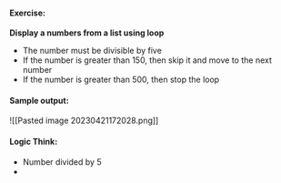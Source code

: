 #### Exercise:
**Display a numbers from a list using loop**
* The number must be divisible by five
* If the number is greater than 150, then skip it and move to the next number
* If the number is greater than 500, then stop the loop

#### Sample output:

![[Pasted image 20230421172028.png]]


#### Logic Think:
* Number divided by 5
* 
